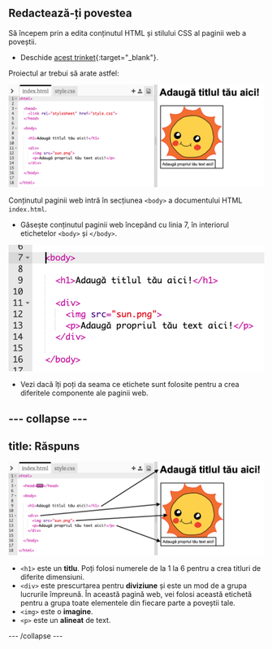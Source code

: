 ## Redactează-ți povestea

Să începem prin a edita conținutul HTML și stilului CSS al paginii web a poveștii.

+ Deschide [acest trinket](https://trinket.io/html/dc6e72a62d){:target="_blank"}.

Proiectul ar trebui să arate astfel:

![captură de ecran](images/story-starter.png)

Conținutul paginii web intră în secțiunea `<body>` a documentului HTML `index.html`.

+ Găsește conținutul paginii web începând cu linia 7, în interiorul etichetelor `<body>` și `</body>`.

![captură de ecran](images/story-html.png)

+ Vezi dacă îți poți da seama ce etichete sunt folosite pentru a crea diferitele componente ale paginii web.

--- collapse ---
---
title: Răspuns
---

![captură de ecran](images/story-elements.png)

+ `<h1>` este un **titlu**. Poți folosi numerele de la 1 la 6 pentru a crea titluri de diferite dimensiuni.
+ `<div>` este prescurtarea pentru **diviziune** și este un mod de a grupa lucrurile împreună. În această pagină web, vei folosi această etichetă pentru a grupa toate elementele din fiecare parte a poveștii tale.
+ `<img>` este o **imagine**.
+ `<p>` este un **alineat** de text.

--- /collapse ---